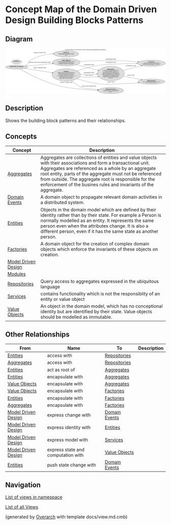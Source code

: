 # Concept Map of the Domain Driven Design Building Blocks Patterns

## Diagram
![Concept Map of the Domain Driven Design Building Blocks Patterns](../../../software-development/domain-driven-design/building-blocks/concept-view.png)

## Description
Shows the building block patterns and their relationships.

## Concepts
| Concept | Description |
|---|---|
| [Aggregates](../../../software-development/domain-driven-design/building-blocks/c-aggregates.md)| Aggregates are collections of entities and value objects with their associations and form a transactional unit. Aggregates are referenced as a whole by an aggregate root entity, parts of the aggregate must not be referenced from outside. The aggregate root is responsible for the enforcement of the busines rules and invariants of the aggregate. |
| [Domain Events](../../../software-development/domain-driven-design/building-blocks/c-domain-events.md)| A domain object to propagate relevant domain activities in a distributed system. |
| [Entities](../../../software-development/domain-driven-design/building-blocks/c-entities.md)| Objects in the domain model which are defined by their identity rather than by their state. For example a Person is normally modelled as an entity. It represents the same person even when the attributes change. It is also a different person, even if it has the same state as another person. |
| [Factories](../../../software-development/domain-driven-design/building-blocks/c-factories.md)| A domain object for the creation of complex domain objects which enforce the invariants of these objects on creation. |
| [Model Driven Design](../../../software-development/domain-driven-design/modelling/c-model-driven-design.md)|  |
| [Modules](../../../software-development/domain-driven-design/building-blocks/c-modules.md)|  |
| [Repositories](../../../software-development/domain-driven-design/building-blocks/c-repositories.md)| Query access to aggregates expressed in the ubiquitous language |
| [Services](../../../software-development/domain-driven-design/building-blocks/c-services.md)| contains functionality which is not the responsiblity of an entity or value object |
| [Value Objects](../../../software-development/domain-driven-design/building-blocks/c-value-objects.md)| An object in the domain model, which has no conceptional identity but are identified by their state. Value objects should be modelled as immutable. |

## Other Relationships
| From | Name | To | Description |
|---|---|---|---|
| [Entities](../../../software-development/domain-driven-design/building-blocks/c-entities.md) | access with | [Repositories](../../../software-development/domain-driven-design/building-blocks/c-repositories.md) |  |
| [Aggregates](../../../software-development/domain-driven-design/building-blocks/c-aggregates.md) | access with | [Repositories](../../../software-development/domain-driven-design/building-blocks/c-repositories.md) |  |
| [Entities](../../../software-development/domain-driven-design/building-blocks/c-entities.md) | act as root of | [Aggregates](../../../software-development/domain-driven-design/building-blocks/c-aggregates.md) |  |
| [Entities](../../../software-development/domain-driven-design/building-blocks/c-entities.md) | encapsulate with | [Aggregates](../../../software-development/domain-driven-design/building-blocks/c-aggregates.md) |  |
| [Value Objects](../../../software-development/domain-driven-design/building-blocks/c-value-objects.md) | encapsulate with | [Aggregates](../../../software-development/domain-driven-design/building-blocks/c-aggregates.md) |  |
| [Value Objects](../../../software-development/domain-driven-design/building-blocks/c-value-objects.md) | encapsulate with | [Factories](../../../software-development/domain-driven-design/building-blocks/c-factories.md) |  |
| [Entities](../../../software-development/domain-driven-design/building-blocks/c-entities.md) | encapsulate with | [Factories](../../../software-development/domain-driven-design/building-blocks/c-factories.md) |  |
| [Aggregates](../../../software-development/domain-driven-design/building-blocks/c-aggregates.md) | encapsulate with | [Factories](../../../software-development/domain-driven-design/building-blocks/c-factories.md) |  |
| [Model Driven Design](../../../software-development/domain-driven-design/modelling/c-model-driven-design.md) | express change with | [Domain Events](../../../software-development/domain-driven-design/building-blocks/c-domain-events.md) |  |
| [Model Driven Design](../../../software-development/domain-driven-design/modelling/c-model-driven-design.md) | express identity with | [Entities](../../../software-development/domain-driven-design/building-blocks/c-entities.md) |  |
| [Model Driven Design](../../../software-development/domain-driven-design/modelling/c-model-driven-design.md) | express model with | [Services](../../../software-development/domain-driven-design/building-blocks/c-services.md) |  |
| [Model Driven Design](../../../software-development/domain-driven-design/modelling/c-model-driven-design.md) | express state and computation with | [Value Objects](../../../software-development/domain-driven-design/building-blocks/c-value-objects.md) |  |
| [Entities](../../../software-development/domain-driven-design/building-blocks/c-entities.md) | push state change with | [Domain Events](../../../software-development/domain-driven-design/building-blocks/c-domain-events.md) |  |

## Navigation
[List of views in namespace](./views-in-namespace.md)

[List of all Views](../../../views.md)


(generated by [Overarch](https://github.com/soulspace-org/overarch) with template docs/view.md.cmb)

